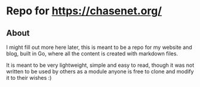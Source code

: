 # Repo for https://chasenet.org/

## About

I might fill out more here later, this is meant to be a repo for my website and blog, built in Go, where all the content is created with markdown files.

It is meant to be very lightweight, simple and easy to read, though it was not written to be used by others as a module anyone is free to clone and modify it to their wishes :)

